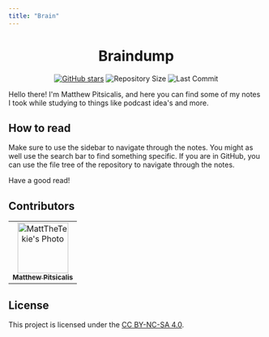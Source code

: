 ```yaml
---
title: "Brain"
---
```

<div align="center">

# Braindump
[![GitHub stars](https://img.shields.io/github/stars/datsfilipe/brain.svg)](https://github.com/datsfilipe/brain/stargazers)
![Repository Size](https://img.shields.io/github/repo-size/datsfilipe/brain.svg)
![Last Commit](https://img.shields.io/github/last-commit/datsfilipe/brain.svg)

</div>

Hello there! I'm Matthew Pitsicalis, and here you can find some of my notes I took while studying to things like podcast idea's and more.

## How to read

Make sure to use the sidebar to navigate through the notes. You might as well use the search bar to find something specific. If you are in GitHub, you can use the file tree of the repository to navigate through the notes.

Have a good read!

## Contributors

<table>
    <tr>
        <td align="center">
            <a href="https://github.com/mattthetekie">
                <img src="https://github.com/MattTheTekie.png" width="100px;" alt="MattTheTekie's Photo"/><br>
                <sub>
                    <b>Matthew Pitsicalis</b>
                </sub>
            </a>
        </td>
    </tr>
</table>


## License

This project is licensed under the [CC BY-NC-SA 4.0](./_LICENSE).
